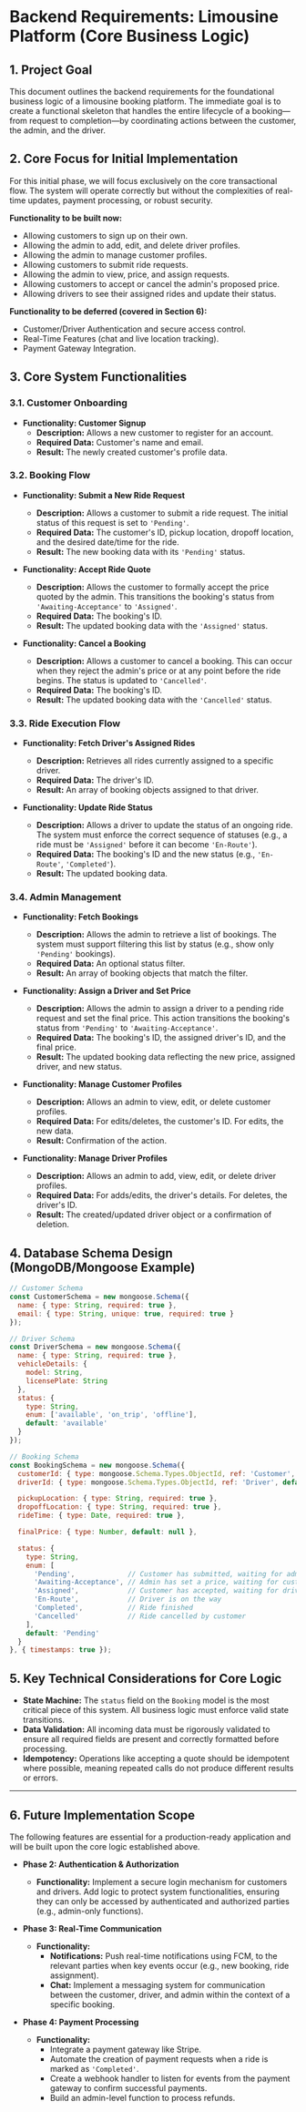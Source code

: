 # Backend Requirements: Limousine Platform (Core Business Logic)

## 1. Project Goal

This document outlines the backend requirements for the foundational business logic of a limousine booking platform. The immediate goal is to create a functional skeleton that handles the entire lifecycle of a booking—from request to completion—by coordinating actions between the customer, the admin, and the driver.

## 2. Core Focus for Initial Implementation

For this initial phase, we will focus exclusively on the core transactional flow. The system will operate correctly but without the complexities of real-time updates, payment processing, or robust security.

**Functionality to be built now:**
*   Allowing customers to sign up on their own.
*   Allowing the admin to add, edit, and delete driver profiles.
*   Allowing the admin to manage customer profiles.
*   Allowing customers to submit ride requests.
*   Allowing the admin to view, price, and assign requests.
*   Allowing customers to accept or cancel the admin's proposed price.
*   Allowing drivers to see their assigned rides and update their status.

**Functionality to be deferred (covered in Section 6):**
*   Customer/Driver Authentication and secure access control.
*   Real-Time Features (chat and live location tracking).
*   Payment Gateway Integration.

## 3. Core System Functionalities

### 3.1. Customer Onboarding

*   **Functionality: Customer Signup**
    *   **Description:** Allows a new customer to register for an account.
    *   **Required Data:** Customer's name and email.
    *   **Result:** The newly created customer's profile data.

### 3.2. Booking Flow

*   **Functionality: Submit a New Ride Request**
    *   **Description:** Allows a customer to submit a ride request. The initial status of this request is set to `'Pending'`.
    *   **Required Data:** The customer's ID, pickup location, dropoff location, and the desired date/time for the ride.
    *   **Result:** The new booking data with its `'Pending'` status.

*   **Functionality: Accept Ride Quote**
    *   **Description:** Allows the customer to formally accept the price quoted by the admin. This transitions the booking's status from `'Awaiting-Acceptance'` to `'Assigned'`.
    *   **Required Data:** The booking's ID.
    *   **Result:** The updated booking data with the `'Assigned'` status.

*   **Functionality: Cancel a Booking**
    *   **Description:** Allows a customer to cancel a booking. This can occur when they reject the admin's price or at any point before the ride begins. The status is updated to `'Cancelled'`.
    *   **Required Data:** The booking's ID.
    *   **Result:** The updated booking data with the `'Cancelled'` status.

### 3.3. Ride Execution Flow

*   **Functionality: Fetch Driver's Assigned Rides**
    *   **Description:** Retrieves all rides currently assigned to a specific driver.
    *   **Required Data:** The driver's ID.
    *   **Result:** An array of booking objects assigned to that driver.

*   **Functionality: Update Ride Status**
    *   **Description:** Allows a driver to update the status of an ongoing ride. The system must enforce the correct sequence of statuses (e.g., a ride must be `'Assigned'` before it can become `'En-Route'`).
    *   **Required Data:** The booking's ID and the new status (e.g., `'En-Route'`, `'Completed'`).
    *   **Result:** The updated booking data.

### 3.4. Admin Management

*   **Functionality: Fetch Bookings**
    *   **Description:** Allows the admin to retrieve a list of bookings. The system must support filtering this list by status (e.g., show only `'Pending'` bookings).
    *   **Required Data:** An optional status filter.
    *   **Result:** An array of booking objects that match the filter.

*   **Functionality: Assign a Driver and Set Price**
    *   **Description:** Allows the admin to assign a driver to a pending ride request and set the final price. This action transitions the booking's status from `'Pending'` to `'Awaiting-Acceptance'`.
    *   **Required Data:** The booking's ID, the assigned driver's ID, and the final price.
    *   **Result:** The updated booking data reflecting the new price, assigned driver, and new status.

*   **Functionality: Manage Customer Profiles**
    *   **Description:** Allows an admin to view, edit, or delete customer profiles.
    *   **Required Data:** For edits/deletes, the customer's ID. For edits, the new data.
    *   **Result:** Confirmation of the action.

*   **Functionality: Manage Driver Profiles**
    *   **Description:** Allows an admin to add, view, edit, or delete driver profiles.
    *   **Required Data:** For adds/edits, the driver's details. For deletes, the driver's ID.
    *   **Result:** The created/updated driver object or a confirmation of deletion.

## 4. Database Schema Design (MongoDB/Mongoose Example)

```javascript
// Customer Schema
const CustomerSchema = new mongoose.Schema({
  name: { type: String, required: true },
  email: { type: String, unique: true, required: true }
});

// Driver Schema
const DriverSchema = new mongoose.Schema({
  name: { type: String, required: true },
  vehicleDetails: {
    model: String,
    licensePlate: String
  },
  status: {
    type: String,
    enum: ['available', 'on_trip', 'offline'],
    default: 'available'
  }
});

// Booking Schema
const BookingSchema = new mongoose.Schema({
  customerId: { type: mongoose.Schema.Types.ObjectId, ref: 'Customer', required: true },
  driverId: { type: mongoose.Schema.Types.ObjectId, ref: 'Driver', default: null },

  pickupLocation: { type: String, required: true },
  dropoffLocation: { type: String, required: true },
  rideTime: { type: Date, required: true },

  finalPrice: { type: Number, default: null },

  status: {
    type: String,
    enum: [
      'Pending',             // Customer has submitted, waiting for admin
      'Awaiting-Acceptance', // Admin has set a price, waiting for customer
      'Assigned',            // Customer has accepted, waiting for driver
      'En-Route',            // Driver is on the way
      'Completed',           // Ride finished
      'Cancelled'            // Ride cancelled by customer
    ],
    default: 'Pending'
  }
}, { timestamps: true });
```

## 5. Key Technical Considerations for Core Logic

*   **State Machine:** The `status` field on the `Booking` model is the most critical piece of this system. All business logic must enforce valid state transitions.
*   **Data Validation:** All incoming data must be rigorously validated to ensure all required fields are present and correctly formatted before processing.
*   **Idempotency:** Operations like accepting a quote should be idempotent where possible, meaning repeated calls do not produce different results or errors.

---

## 6. Future Implementation Scope

The following features are essential for a production-ready application and will be built upon the core logic established above.

*   **Phase 2: Authentication & Authorization**
    *   **Functionality:** Implement a secure login mechanism for customers and drivers. Add logic to protect system functionalities, ensuring they can only be accessed by authenticated and authorized parties (e.g., admin-only functions).

*   **Phase 3: Real-Time Communication**
    *   **Functionality:**
        *   **Notifications:** Push real-time notifications using FCM, to the relevant parties when key events occur (e.g., new booking, ride assignment).
        *   **Chat:** Implement a messaging system for communication between the customer, driver, and admin within the context of a specific booking.

*   **Phase 4: Payment Processing**
    *   **Functionality:**
        *   Integrate a payment gateway like Stripe.
        *   Automate the creation of payment requests when a ride is marked as `'Completed'`.
        *   Create a webhook handler to listen for events from the payment gateway to confirm successful payments.
        *   Build an admin-level function to process refunds.
